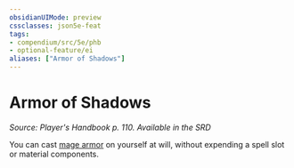 ```yaml
---
obsidianUIMode: preview
cssclasses: json5e-feat
tags:
- compendium/src/5e/phb
- optional-feature/ei
aliases: ["Armor of Shadows"]
---
```

# Armor of Shadows
*Source: Player's Handbook p. 110. Available in the <span title='Systems Reference Document (5.1)'>SRD</span>*  

You can cast [mage armor](Mechanics/spells/mage-armor.md) on yourself at will, without expending a spell slot or material components.